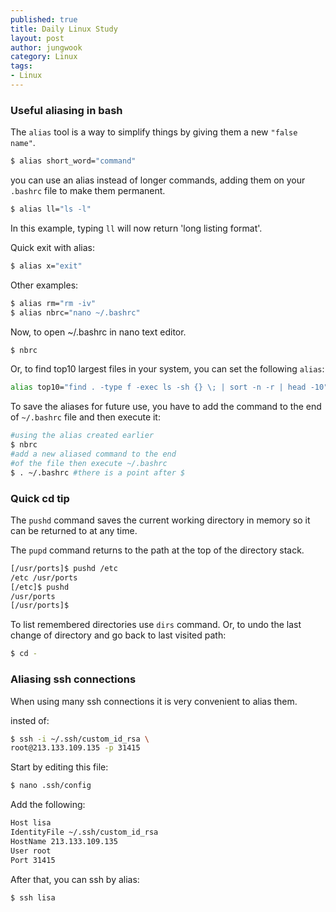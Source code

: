 ```yaml
---
published: true
title: Daily Linux Study
layout: post
author: jungwook
category: Linux
tags:
- Linux
---
```


### Useful aliasing in bash

The `alias` tool is a way to simplify things by giving them a new `"false name"`.

```bash
$ alias short_word="command"
```

you can use an alias instead of longer commands, adding them on your `.bashrc` file to make them permanent.

```bash
$ alias ll="ls -l"
```

In this example, typing `ll` will now return 'long listing format'.

Quick exit with alias:

```bash
$ alias x="exit"
```

Other examples:

```bash
$ alias rm="rm -iv"
$ alias nbrc="nano ~/.bashrc"
```

Now, to open ~/.bashrc in nano text editor.

```bash
$ nbrc
```

Or, to find top10 largest files in your system, you can set the following `alias`:

```bash
alias top10="find . -type f -exec ls -sh {} \; | sort -n -r | head -10"
```

To save the aliases for future use, you have to add the command to the end of `~/.bashrc` file and then execute it:

```bash
#using the alias created earlier
$ nbrc
#add a new aliased command to the end
#of the file then execute ~/.bashrc
$ . ~/.bashrc #there is a point after $
```

### Quick cd tip
The `pushd` command saves the current working directory in memory so it can be returned to at any time.

The `pupd` command returns to the path at the top of the directory stack.

```bash
[/usr/ports]$ pushd /etc
/etc /usr/ports
[/etc]$ pushd
/usr/ports
[/usr/ports]$
```

To list remembered directories use `dirs` command. Or, to undo the last change of directory and go back to last visited path:

```bash
$ cd -
```

### Aliasing ssh connections

When using many ssh connections it is very convenient to alias them.

insted of:

```bash
$ ssh -i ~/.ssh/custom_id_rsa \
root@213.133.109.135 -p 31415
```

Start by editing this file:

```bash
$ nano .ssh/config
```

Add the following:

```bash
Host lisa
IdentityFile ~/.ssh/custom_id_rsa
HostName 213.133.109.135
User root
Port 31415
```

After that, you can ssh by alias:

```bash
$ ssh lisa
```


